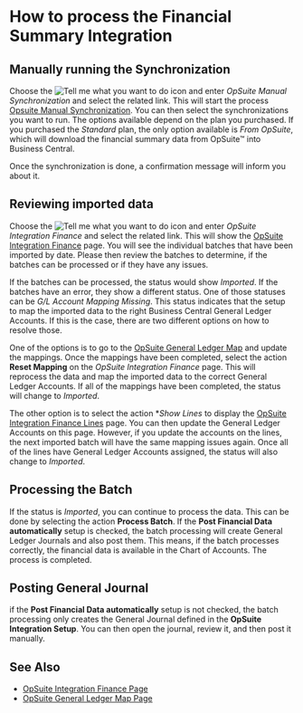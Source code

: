 # How to process the Financial Summary Integration

## Manually running the Synchronization

Choose the ![Tell me what you want to do](/images/magnifying-glass.gif) icon and enter *OpSuite Manual Synchronization* and select the related link. This will start the process [Opsuite Manual Synchronization](report-manual-synchronization.md). You can then select the synchronizations you want to run. The options available depend on the plan you purchased. If you purchased the *Standard* plan, the only option available is *From OpSuite*, which will download the financial summary data from OpSuite™ into Business Central.

Once the synchronization is done, a confirmation message will inform you about it.

## Reviewing imported data

Choose the ![Tell me what you want to do](/images/magnifying-glass.gif) icon and enter *OpSuite Integration Finance* and select the related link. This will show the [OpSuite Integration Finance](page-finance-journal.md) page. You will see the individual batches that have been imported by date. Please then review the batches to determine, if the batches can be processed or if they have any issues.

If the batches can be processed, the status would show *Imported*. If the batches have an error, they show a different status. One of those statuses can be *G/L Account Mapping Missing*. This status indicates that the setup to map the imported data to the right Business Central General Ledger Accounts. If this is the case, there are two different options on how to resolve those.

One of the options is to go to the [OpSuite General Ledger Map](page-gl-map.md) and update the mappings. Once the mappings have been completed, select the action **Reset Mapping** on the *OpSuite Integration Finance* page. This will reprocess the data and map the imported data to the correct General Ledger Accounts. If all of the mappings have been completed, the status will change to *Imported*.

The other option is to select the action **Show Lines* to display the [OpSuite Integration Finance Lines](page-finance-journal.md) page. You can then update the General Ledger Accounts on this page. However, if you update the accounts on the lines, the next imported batch will have the same mapping issues again. Once all of the lines have General Ledger Accounts assigned, the status will also change to *Imported*.

## Processing the Batch

If the status is *Imported*, you can continue to process the data. This can be done by selecting the action **Process Batch**. If the **Post Financial Data automatically** setup is checked, the batch processing will create General Ledger Journals and also post them. This means, if the batch processes correctly, the financial data is available in the Chart of Accounts. The process is completed.

## Posting General Journal

if the **Post Financial Data automatically** setup is not checked, the batch processing only creates the General Journal defined in the **OpSuite Integration Setup**. You can then open the journal, review it, and then post it manually.

## See Also

- [OpSuite Integration Finance Page](page-finance-journal.md)
- [OpSuite General Ledger Map Page](page-gl-map.md)
